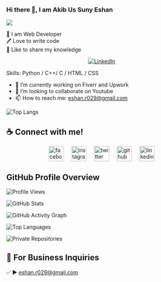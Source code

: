 ### Hi there 👋, I am Akib Us Suny Eshan
![](https://media.licdn.com/dms/image/D5616AQH-7fMOADLNdA/profile-displaybackgroundimage-shrink_350_1400/0/1688328144576?e=1704326400&v=beta&t=B5cCScf-brGOjRzJ8uKO32b65g-faCGtVQPiPq7_OLQ)

👑 I am Web Developer <br>
🖊️ Love to write code <br>
🎤 Like to share my knowledge

<p align="center">
    <a href="https://www.linkedin.com/in/auseofficial/" target="_blank">
        <img src="https://img.shields.io/badge/Follow%20%40auseofficial-0077B5?style=for-the-badge&logo=linkedin&logoColor=white" alt="LinkedIn" />
    </a>
</p>




Skills: Python / C++/ C / HTML / CSS

- 🔭 I’m currently working on Fiverr and Upwork 
- 👯 I’m looking to collaborate on Youtube 
- 📫 How to reach me: eshan.r029@gmail.com 


![Top Langs](https://github-readme-stats.vercel.app/api/top-langs/?username=shovoalways&layout=compact)

## ☕ Connect with me!

<div style="display: flex; justify-content: center;">
    <a href="https://www.facebook.com/auseofficial" style="margin: 0 10px;">
        <img src="https://camo.githubusercontent.com/2d1ffa69dd491ebeca01b2098cf8233dd09950ff5895abccd5b455ca442abc59/68747470733a2f2f696d672e736869656c64732e696f2f62616467652f46616365626f6f6b2d3138373746323f7374796c653d666f722d7468652d6261646765266c6f676f3d66616365626f6f6b266c6f676f436f6c6f723d7768697465" alt="facebook" height="40">
    </a>
    <a href="https://www.instagram.com/auseofficial/" style="margin: 0 10px;">
        <img src="https://camo.githubusercontent.com/b3d4671768bd0f9b6c8f410a25a96e0c5a4d135208d8910461e986f97e7985ab/68747470733a2f2f696d672e736869656c64732e696f2f62616467652f496e7374616772616d2d4534343035463f7374796c653d666f722d7468652d6261646765266c6f676f3d696e7374616772616d266c6f676f436f6c6f723d7768697465" alt="instagram" height="40">
    </a>
    <a href="https://twitter.com/shovoalways" style="margin: 0 10px;">
        <img src="https://camo.githubusercontent.com/5d03c86f6a75f7cbe80d135d9162fbf6dc46a31253cf30a8e9bb8279b4d574d3/68747470733a2f2f696d672e736869656c64732e696f2f62616467652f547769747465722d3144413146323f7374796c653d666f722d7468652d6261646765266c6f676f3d74776974746572266c6f676f436f6c6f723d7768697465" alt="twitter" height="40">
    </a>
    <a href="https://github.com/auseofficial" style="margin: 0 10px;">
        <img src="https://camo.githubusercontent.com/bd2bd127c104ba5c98bb12c70801b075aee1f040009089510f69554300e7ff41/68747470733a2f2f696d672e736869656c64732e696f2f62616467652f4769742d4630353033323f7374796c653d666f722d7468652d6261646765266c6f676f3d676974266c6f676f436f6c6f723d7768697465" alt="github" height="40">
    </a>
    <a href="https://www.linkedin.com/in/auseofficial/" style="margin: 0 10px;">
        <img src="https://camo.githubusercontent.com/a80d00f23720d0bc9f55481cfcd77ab79e141606829cf16ec43f8cacc7741e46/68747470733a2f2f696d672e736869656c64732e696f2f62616467652f4c696e6b6564496e2d3030373742353f7374796c653d666f722d7468652d6261646765266c6f676f3d6c696e6b6564696e266c6f676f436f6c6f723d7768697465" alt="linkedin" height="40">
    </a>
</div>

## GitHub Profile Overview

![Profile Views](https://komarev.com/ghpvc/?username=YourUsername)

![GitHub Stats](https://github-readme-stats.vercel.app/api?username=YourUsername&show_icons=true)

![GitHub Activity Graph](https://activity-graph.herokuapp.com/graph?username=YourUsername)

![Top Languages](https://github-readme-stats.vercel.app/api/top-langs/?username=YourUsername&layout=compact)

![Private Repositories](https://img.shields.io/badge/Private%20Repos-Include-brightgreen)




## 📧 For Business Inquiries 
✅  ► eshan.r029@gmail.com 
